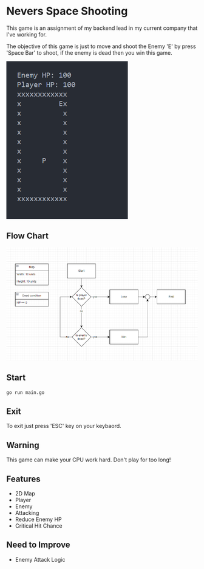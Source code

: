 # Nevers Space Shooting
This game is an assignment of my backend lead in my current company that I've working for.

The objective of this game is just to move and shoot the Enemy 'E' by press 'Space Bar' to shoot, if the enemy is dead then you win this game.

![alt text](./screenshots/3-game-screenshot.png "FlowChart")

## Flow Chart
![alt text](./screenshots/2-game-flow.png "FlowChart")

## Start
```bash
go run main.go
```

## Exit
To exit just press 'ESC' key on your keybaord.

## Warning
This game can make your CPU work hard. Don't play for too long!

## Features
- 2D Map
- Player
- Enemy
- Attacking
- Reduce Enemy HP
- Critical Hit Chance

## Need to Improve
- Enemy Attack Logic